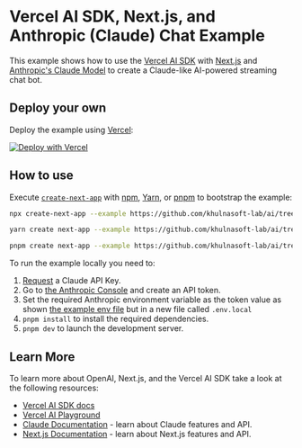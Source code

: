 # Vercel AI SDK, Next.js, and Anthropic (Claude) Chat Example

This example shows how to use the [Vercel AI SDK](https://sdk.vercel.ai/docs) with [Next.js](https://nextjs.org/) and [Anthropic's Claude Model](https://docs.anthropic.com/claude/reference/getting-started-with-the-api) to create a Claude-like AI-powered streaming chat bot.

## Deploy your own

Deploy the example using [Vercel](https://vercel.com?utm_source=github&utm_medium=readme&utm_campaign=ai-sdk-example):

[![Deploy with Vercel](https://vercel.com/button)](https://vercel.com/new/clone?repository-url=https%3A%2F%2Fgithub.com%2Fvercel%2Fai%2Ftree%2Fmain%2Fexamples%2Fnext-anthropic&env=ANTHROPIC_API_KEY&envDescription=Anthropic_API_Key&envLink=https://console.anthropic.com/account/keys&project-name=vercel-ai-chat-anthropic&repository-name=vercel-ai-chat-anthropic)

## How to use

Execute [`create-next-app`](https://github.com/vercel/next.js/tree/canary/packages/create-next-app) with [npm](https://docs.npmjs.com/cli/init), [Yarn](https://yarnpkg.com/lang/en/docs/cli/create/), or [pnpm](https://pnpm.io) to bootstrap the example:

```bash
npx create-next-app --example https://github.com/khulnasoft-lab/ai/tree/main/examples/next-anthropic next-anthropic-app
```

```bash
yarn create next-app --example https://github.com/khulnasoft-lab/ai/tree/main/examples/next-anthropic next-anthropic-app
```

```bash
pnpm create next-app --example https://github.com/khulnasoft-lab/ai/tree/main/examples/next-anthropic next-anthropic-app
```

To run the example locally you need to:

1. [Request](https://docs.anthropic.com/claude/docs/getting-access-to-claude) a Claude API Key.
2. Go to [the Anthropic Console](https://console.anthropic.com/) and create an API token.
3. Set the required Anthropic environment variable as the token value as shown [the example env file](./.env.local.example) but in a new file called `.env.local`
4. `pnpm install` to install the required dependencies.
5. `pnpm dev` to launch the development server.

## Learn More

To learn more about OpenAI, Next.js, and the Vercel AI SDK take a look at the following resources:

- [Vercel AI SDK docs](https://sdk.vercel.ai/docs)
- [Vercel AI Playground](https://play.vercel.ai)
- [Claude Documentation](https://docs.anthropic.com/claude/reference/getting-started-with-the-api) - learn about Claude features and API.
- [Next.js Documentation](https://nextjs.org/docs) - learn about Next.js features and API.
